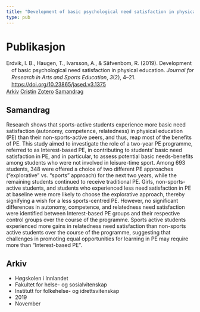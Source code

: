 ```yaml
---
title: "Development of basic psychological need satisfaction in physical education"
type: pub
---
```

<h1>Publikasjon</h1>
<article id="csl-bib-container-6E96VZEK" class="csl-bib-container">
  <div class="csl-bib-body" style="line-height: 1.35; padding-left: 1em; text-indent:-1em;">
  <div class="csl-entry">Erdvik, I. B., Haugen, T., Ivarsson, A., &amp; S&#xE4;fvenbom, R. (2019). Development of basic psychological need satisfaction in physical education. <i>Journal for Research in Arts and Sports Education</i>, <i>3</i>(2), 4&#x2013;21. <a href="https://doi.org/10.23865/jased.v3.1375">https://doi.org/10.23865/jased.v3.1375</a></div>
</div>
  <div class="csl-bib-buttons">
    <a href="#taxonomy-article-6E96VZEK" class="csl-bib-button">Arkiv</a>
    <a href="https://app.cristin.no/results/show.jsf?id=1749509" alt="Cristin URL" class="csl-bib-button">Cristin</a>
    <a href="http://zotero.org/groups/5022929/items/6E96VZEK" alt="Zotero URL" class="csl-bib-button">Zotero</a>
    <a href="#abstract-article-6E96VZEK" class="csl-bib-button">Samandrag</a>
  </div>
  <div id="csl-bib-meta-container-6E96VZEK"></div>
</article>
<div id="csl-bib-meta-6E96VZEK" class="csl-bib-meta">
  <article id="abstract-article-6E96VZEK" class="abstract-article">
    <h1>Samandrag</h1>
    Research shows that sports-active students experience more basic need satisfaction (autonomy, competence, relatedness) in physical education (PE) than their non-sports-active peers, and thus, reap most of the benefits of PE. This study aimed to investigate the role of a two-year PE programme, referred to as Interest-based PE, in contributing to students’ basic need satisfaction in PE, and in particular, to assess potential basic needs-benefits among students who were not involved in leisure-time sport. Among 693 students, 348 were offered a choice of two different PE approaches (“explorative” vs. “sports” approach) for the next two years, while the remaining students continued to receive traditional PE. Girls, non-sports-active students, and students who experienced less need satisfaction in PE at baseline were more likely to choose the explorative approach, thereby signifying a wish for a less sports-centred PE. However, no significant differences in autonomy, competence, and relatedness need satisfaction were identified between Interest-based PE groups and their respective control groups over the course of the programme. Sports active students experienced more gains in relatedness need satisfaction than non-sports active students over the course of the programme, suggesting that challenges in promoting equal opportunities for learning in PE may require more than “Interest-based PE”.
  </article>
  <article id="taxonomy-article-6E96VZEK" class="taxonomy-article">
    <h1>Arkiv</h1>
    <ul>
      <li>Høgskolen i Innlandet</li>
      <li>Fakultet for helse- og sosialvitenskap</li>
      <li>Institutt for folkehelse- og idrettsvitenskap</li>
      <li>2019</li>
      <li>November</li>
    </ul>
  </article>
</div>

